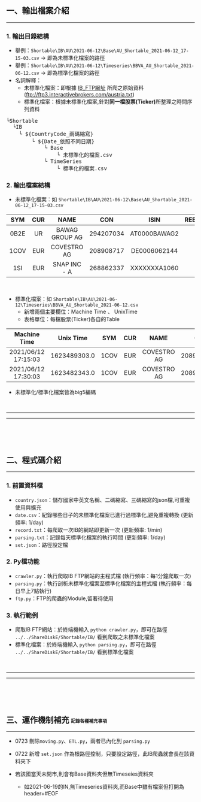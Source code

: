 ## 一、輸出檔案介紹
<hr>

###  1. 輸出目錄結構
- 舉例：`Shortable\IB\AU\2021-06-12\Base\AU_Shortable_2021-06-12_17-15-03.csv` -> 即為未標準化檔案的路徑
- 舉例：`Shortable\IB\AU\2021-06-12\Timeseries\BBVA_AU_Shortable_2021-06-12.csv` -> 即為標準化檔案的路徑
- 名詞解釋：
    - 未標準化檔案：即根據 <a href="ftp://ftp3.interactivebrokers.com/austria.txt">IB_FTP網址</a> 所爬之原始資料 (ftp://ftp3.interactivebrokers.com/austria.txt) 
    - 標準化檔案：根據未標準化檔案,針對<b>同一檔股票(Ticker)</b>所整理之時間序列資料
<pre>
└Shortable
  └IB
    └ ${CountryCode_兩碼縮寫}
        └ ${Date_依照不同日期}
            └ Base
                └ 未標準化的檔案.csv
            └ TimeSeries
                └ 標準化的檔案.csv
</pre>

### 2. 輸出檔案結構

- 未標準化檔案：如 `Shortable\IB\AU\2021-06-12\Base\AU_Shortable_2021-06-12_17-15-03.csv`

|  SYM  |  CUR  |        NAME     |  CON        |  ISIN          |   REBATERATE  | FEERATE    | AVAILABLE|
|:-----:|:-----:|:---------------:|:-----------:|:--------------:|--------------:|-----------:|---------:|
|  0B2E |  UR   |  BAWAG GROUP AG |  294207034  |  AT0000BAWAG2  |  -1.1247      |  0.6467    |  2600000 |
|  1COV |  EUR  |  COVESTRO AG    |  208908717  |  DE0006062144  |  -1.0519      |  0.5739    |  3700000 |
|  1SI  |  EUR  |   SNAP INC - A  |  268862337  |  XXXXXXXA1060  |  -0.8780      |  0.4000    |    17    |

<br>

- 標準化檔案：如 `Shortable\IB\AU\2021-06-12\Timeseries\BBVA_AU_Shortable_2021-06-12.csv` 
    - 新增兩個主要欄位：Machine Time 、 UnixTime
    - 表格單位：每檔股票(Ticker)各自的Table

| Machine Time| Unix Time |  SYM  |  CUR  |        NAME     |  CON        |  ISIN          |   REBATERATE  | FEERATE    | AVAILABLE|
|:-----------:|:---------:|:-----:|:-----:|:---------------:|:-----------:|:--------------:|--------------:|-----------:|---------:|
|2021/06/12 17:15:03|1623489303.0|1COV|EUR|COVESTRO AG|208908717.0|DE0006062144|-1.0519|0.5739|3700000|
|2021/06/12 17:30:03|1623482343.0|1COV|EUR|COVESTRO AG|208901111.0|DE0006062144|-1.0719|0.6739|3800000|

- 未標準化/標準化檔案皆為big5編碼

<br>
<hr>
<hr>
<br>
<br>
<br>

## 二、程式碼介紹
<hr>

### 1. 前置資料檔
- `country.json`：儲存國家中英文名稱、二碼縮寫、三碼縮寫的json檔,可重複使用與擴充
- `date.csv`：紀錄哪些日子的未標準化檔案已進行過標準化,避免重複轉換 (更新頻率: 1/day)
- `record.txt`：每爬取一次IB的網站即更新一次 (更新頻率: 1/min)
- `parsing.txt`：記錄每天標準化檔案的執行時間 (更新頻率: 1/day)
- `set.json`：路徑設定檔

### 2. Py檔功能
- `crawler.py`：執行爬取IB FTP網站的主程式檔  (執行頻率：每1分鐘爬取一次)
- `parsing.py`：執行剖析未標準化檔案至標準化檔案的主程式檔  (執行頻率：每日早上7點執行)
- `ftp.py`：FTP的爬蟲的Module,留著待使用

### 3. 執行範例
- 爬取IB FTP網站：於終端機輸入 `python crawler.py`，即可在路徑 `../../ShareDiskE/Shortable/IB/` 看到爬取之未標準化檔案
- 標準化檔案：於終端機輸入 `python parsing.py`，即可在路徑  `../../ShareDiskE/Shortable/IB/` 看到標準化檔案

<br>
<hr>
<hr>
<br>
<br>
<br>

## 三、運作機制補充 <span style="font-size:12px"> 記錄各種補充事項 </span>
<hr>

- 0723 刪除`moving.py`、`ETL.py`，兩者已內化到 `parsing.py`

- 0722 新增 `set.json` 作為根路徑控制，只要設定路徑，此IB爬蟲就會長在該資料夾下

- 若該國當天未開市,則會有Base資料夾但無Timeseies資料夾
    - 如2021-06-19的IN,無Timeseries資料夾,而Base中雖有檔案但打開為header+#EOF
 